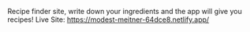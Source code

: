 Recipe finder site, write down your ingredients and the app will give you recipes!
Live Site: https://modest-meitner-64dce8.netlify.app/
